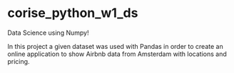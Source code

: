 # corise_python_w1_ds
Data Science using Numpy!

In this project a given dataset was used with Pandas in order to create an online application to show Airbnb data from Amsterdam with locations and pricing.
